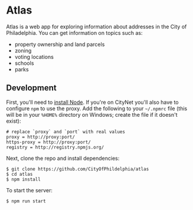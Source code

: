 # Atlas

Atlas is a web app for exploring information about addresses in the City of 
Philadelphia. You can get information on topics such as:

* property ownership and land parcels
* zoning
* voting locations
* schools
* parks

## Development

First, you'll need to [install Node](https://nodejs.org/en/download/). If 
you're on CityNet you'll also have to configure `npm` to use the proxy. Add the 
following to your `~/.npmrc` file (this will be in your `%HOME%` directory
on Windows; create the file if it doesn't exist):

    # replace `proxy` and `port` with real values
    proxy = http://proxy:port/
    https-proxy = http://proxy:port/
    registry = http://registry.npmjs.org/

Next, clone the repo and install dependencies:

    $ git clone https://github.com/CityOfPhildelphia/atlas
    $ cd atlas
    $ npm install

To start the server:

    $ npm run start
